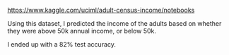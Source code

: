 https://www.kaggle.com/uciml/adult-census-income/notebooks

Using this dataset, I predicted the income of the adults based on whether they were above 50k annual income, or below 50k.

I ended up with a 82% test accuracy. 
